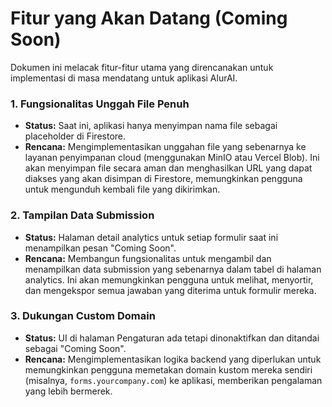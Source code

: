 # Fitur yang Akan Datang (Coming Soon)

Dokumen ini melacak fitur-fitur utama yang direncanakan untuk implementasi di masa mendatang untuk aplikasi AlurAI.

### 1. Fungsionalitas Unggah File Penuh
- **Status:** Saat ini, aplikasi hanya menyimpan nama file sebagai placeholder di Firestore.
- **Rencana:** Mengimplementasikan unggahan file yang sebenarnya ke layanan penyimpanan cloud (menggunakan MinIO atau Vercel Blob). Ini akan menyimpan file secara aman dan menghasilkan URL yang dapat diakses yang akan disimpan di Firestore, memungkinkan pengguna untuk mengunduh kembali file yang dikirimkan.

### 2. Tampilan Data Submission
- **Status:** Halaman detail analytics untuk setiap formulir saat ini menampilkan pesan "Coming Soon".
- **Rencana:** Membangun fungsionalitas untuk mengambil dan menampilkan data submission yang sebenarnya dalam tabel di halaman analytics. Ini akan memungkinkan pengguna untuk melihat, menyortir, dan mengekspor semua jawaban yang diterima untuk formulir mereka.

### 3. Dukungan Custom Domain
- **Status:** UI di halaman Pengaturan ada tetapi dinonaktifkan dan ditandai sebagai "Coming Soon".
- **Rencana:** Mengimplementasikan logika backend yang diperlukan untuk memungkinkan pengguna memetakan domain kustom mereka sendiri (misalnya, `forms.yourcompany.com`) ke aplikasi, memberikan pengalaman yang lebih bermerek.
